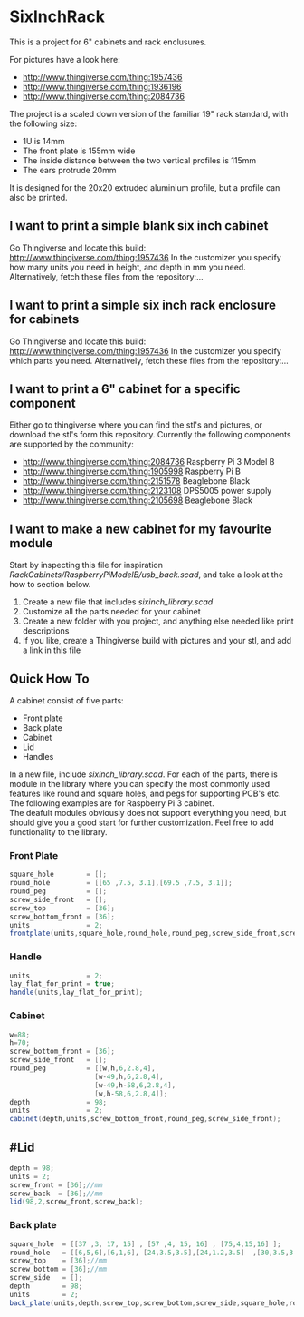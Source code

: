 # SixInchRack

This is a project for 6" cabinets and rack enclusures. 

For pictures have a look here:
 - http://www.thingiverse.com/thing:1957436
 - http://www.thingiverse.com/thing:1936196
 - http://www.thingiverse.com/thing:2084736

The project is a scaled down version of the familiar 19" rack standard, with the following size:
 - 1U is 14mm
 - The front plate is 155mm wide
 - The inside distance between the two vertical profiles is 115mm
 - The ears protrude 20mm
 
It is designed for the 20x20 extruded aluminium profile, but a profile can also be printed.


## I want to print a simple blank six inch cabinet
Go Thingiverse and locate this build: http://www.thingiverse.com/thing:1957436
In the customizer you specify how many units you need in height, and depth in mm you need.
Alternatively, fetch these files from the repository:...


## I want to print a simple six inch rack enclosure for cabinets
Go Thingiverse and locate this build: http://www.thingiverse.com/thing:1957436
In the customizer you specify which parts you need.
Alternatively, fetch these files from the repository:...

## I want to print a 6" cabinet for a specific component
Either go to thingiverse where you can find the stl's and pictures, or download the stl's form this repository. Currently the following components are supported by the community:

- http://www.thingiverse.com/thing:2084736 Raspberry Pi 3 Model B
- http://www.thingiverse.com/thing:1905998 Raspberry Pi B
- http://www.thingiverse.com/thing:2151578 Beaglebone Black
- http://www.thingiverse.com/thing:2123108 DPS5005 power supply
- http://www.thingiverse.com/thing:2105698 Beaglebone Black

## I want to make a new cabinet for my favourite module
Start by inspecting this file for inspiration _RackCabinets/RaspberryPiModelB/usb_back.scad_, and take a look at the how to section below.

1. Create a new file that includes _sixinch_library.scad_
2. Customize all the parts needed for your cabinet
3. Create a new folder with you project, and anything else needed like print descriptions
4. If you like, create a Thingiverse build with pictures and your stl, and add a link in this file

## Quick How To
A cabinet consist of five parts:
- Front plate
- Back plate
- Cabinet
- Lid
- Handles

In a new file, include _sixinch_library.scad_. For each of the parts, there is module in the library where you can specify the most commonly used features like round and square holes, and pegs for supporting PCB's etc. The following examples are for Raspberry Pi 3 cabinet. <br>
The deafult modules obviously does not support everything you need, but should give you a good start for further customization. Feel free to add functionality to the library.

### Front Plate
```java
square_hole        = [];
round_hole         = [[65 ,7.5, 3.1],[69.5 ,7.5, 3.1]];
round_peg          = [];   
screw_side_front   = [];
screw_top          = [36];
screw_bottom_front = [36];
units              = 2; 
frontplate(units,square_hole,round_hole,round_peg,screw_side_front,screw_top,screw_bottom_front);
```

### Handle
```java
units              = 2;
lay_flat_for_print = true;   
handle(units,lay_flat_for_print);
```

### Cabinet
```java
w=88;
h=70;
screw_bottom_front = [36];
screw_side_front   = [];
round_peg          = [[w,h,6,2.8,4],
                     [w-49,h,6,2.8,4],
                     [w-49,h-58,6,2.8,4],
                     [w,h-58,6,2.8,4]];
depth              = 98;
units              = 2;
cabinet(depth,units,screw_bottom_front,round_peg,screw_side_front);
```

## #Lid
```java
depth = 98;
units = 2;
screw_front = [36];//mm
screw_back  = [36];//mm
lid(98,2,screw_front,screw_back);        
```


### Back plate   
```java
square_hole  = [[37 ,3, 17, 15] , [57 ,4, 15, 16] , [75,4,15,16] ];
round_hole   = [[6,5,6],[6,1,6], [24,3.5,3.5],[24,1.2,3.5]  ,[30,3.5,3.5],[30,1.2,3.5]];
screw_top    = [36];//mm
screw_bottom = [36];//mm
screw_side   = [];
depth        = 98;
units        = 2;
back_plate(units,depth,screw_top,screw_bottom,screw_side,square_hole,round_hole);
```






